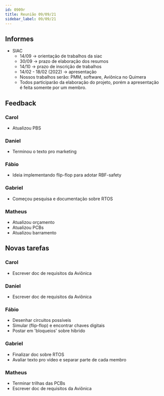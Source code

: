 ```yaml
---
id: 0909r
title: Reunião 09/09/21
sidebar_label: 09/09/21
---
```


## Informes
- SIAC
    - 14/09 -> orientação de trabalhos da siac
    - 30/09 -> prazo de elaboração dos resumos
    - 14/10 -> prazo de inscrição de trabalhos
    - 14/02 - 18/02 (2022) -> apresentação
    - Nossos trabalhos serão: PMM, software, Aviônica no Quimera
    - Todos participarão da elaboração do projeto, porém a apresentação é feita somente por um membro.

## Feedback
### Carol
- Atualizou PBS

### Daniel
- Terminou o texto pro marketing

### Fábio
- Ideia implementando flip-flop para adotar RBF-safety

### Gabriel
- Começou pesquisa e documentação sobre RTOS

### Matheus
- Atualizou orçamento
- Atualizou PCBs
- Atualizou barramento

## Novas tarefas
### Carol
- Escrever doc de requisitos da Aviônica

### Daniel
- Escrever doc de requisitos da Aviônica

### Fábio
- Desenhar circuitos possíveis
- Simular (flip-flop) e encontrar chaves digitais
- Postar em 'bloqueios' sobre hibrido

### Gabriel
- Finalizar doc sobre RTOS
- Avaliar texto pro vídeo e separar parte de cada membro

### Matheus
- Terminar trilhas das PCBs
- Escrever doc de requisitos da Aviônica